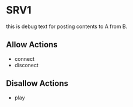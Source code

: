 # SRV1
this is debug text for posting contents to A from B.

## Allow Actions
- connect
- disconect

## Disallow Actions
- play
